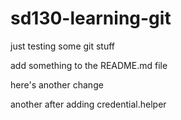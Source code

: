 # sd130-learning-git

just testing some git stuff

add something to the README.md file

here's another change

another after adding credential.helper
